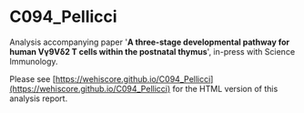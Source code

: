 # C094_Pellicci

Analysis accompanying paper '**A three-stage developmental pathway for human Vγ9Vδ2 T cells within the postnatal thymus**', in-press with Science Immunology.

Please see [https://wehiscore.github.io/C094_Pellicci](https://wehiscore.github.io/C094_Pellicci) for the HTML version of this analysis report.
